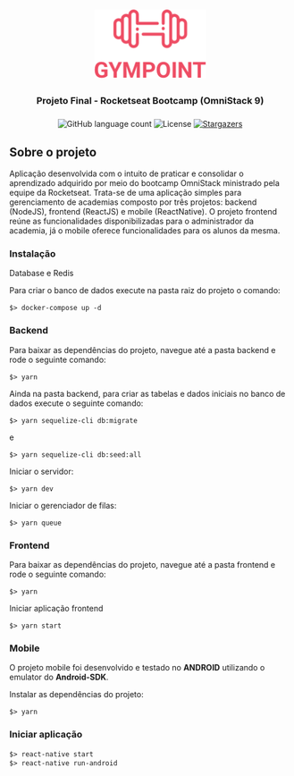 <h1 align="center">
  <img alt="Gympoint" title="Gympoint" src=".github/logo.png" width="200px" />
</h1>

<h3 align="center">
  Projeto Final - Rocketseat Bootcamp (OmniStack 9)
</h3>
<h3 align="center">

</h3>

<p align="center">
  <img alt="GitHub language count" src="https://img.shields.io/github/languages/count/fernandofogliato/gympoint?color=%2304D361">

  <img alt="License" src="https://img.shields.io/badge/license-MIT-%2304D361">

  <a href="https://github.com/fernandofogliato/gympoint/stargazers">
    <img alt="Stargazers" src="https://img.shields.io/github/stars/fernandofogliato/gympoint?style=social">
  </a>
</p>

## Sobre o projeto

Aplicação desenvolvida com o intuito de praticar e consolidar o aprendizado adquirido por meio do bootcamp OmniStack ministrado pela equipe da Rocketseat. Trata-se de uma aplicação simples para gerenciamento de academias composto por três projetos: backend (NodeJS), frontend (ReactJS) e mobile (ReactNative). O projeto frontend reúne as funcionalidades disponibilizadas para o administrador da academia, já o mobile oferece funcionalidades para os alunos da mesma.


### Instalação

Database e Redis

Para criar o banco de dados execute na pasta raiz do projeto o comando:

```
$> docker-compose up -d
```

### Backend

Para baixar as dependências do projeto, navegue até a pasta backend e rode o seguinte comando:

```
$> yarn
```

Ainda na pasta backend, para criar as tabelas e dados iniciais no banco de dados execute o seguinte comando:

```
$> yarn sequelize-cli db:migrate
```

e

```
$> yarn sequelize-cli db:seed:all
```

Iniciar o servidor:

```
$> yarn dev
```

Iniciar o gerenciador de filas:

```
$> yarn queue
```

### Frontend

Para baixar as dependências do projeto, navegue até a pasta frontend e rode o seguinte comando:

```
$> yarn
```

Iniciar aplicação frontend

```
$> yarn start
```

### Mobile

O projeto mobile foi desenvolvido e testado no **ANDROID** utilizando o emulator do **Android-SDK**.

Instalar as dependências do projeto:

```
$> yarn
```
### Iniciar aplicação

```
$> react-native start
$> react-native run-android
```
